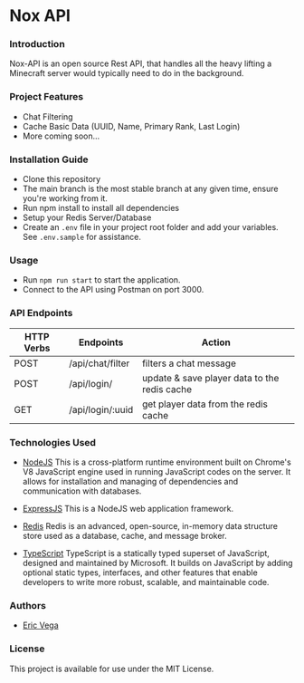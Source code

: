 # Nox API
### Introduction
Nox-API is an open source Rest API, that handles all the heavy lifting a Minecraft server would typically need to do in the background.
### Project Features
* Chat Filtering
* Cache Basic Data (UUID, Name, Primary Rank, Last Login)
* More coming soon...
### Installation Guide
* Clone this repository
* The main branch is the most stable branch at any given time, ensure you're working from it.
* Run npm install to install all dependencies
* Setup your Redis Server/Database
* Create an `.env` file in your project root folder and add your variables. See `.env.sample` for assistance.
### Usage
* Run `npm run start` to start the application.
* Connect to the API using Postman on port 3000.
### API Endpoints
| HTTP Verbs | Endpoints | Action |
| --- | --- | --- |
| POST | /api/chat/filter | filters a chat message |
| POST | /api/login/ | update & save player data to the redis cache |
| GET | /api/login/:uuid | get player data from the redis cache |
### Technologies Used
* [NodeJS](https://nodejs.org/) This is a cross-platform runtime environment built on Chrome's V8 JavaScript engine used in running JavaScript codes on the server. It allows for installation and managing of dependencies and communication with databases.

* [ExpressJS](https://expressjs.com/) This is a NodeJS web application framework.

* [Redis](https://redis.io/) Redis is an advanced, open-source, in-memory data structure store used as a database, cache, and message broker.

* [TypeScript](https://www.typescriptlang.org/) TypeScript is a statically typed superset of JavaScript, designed and maintained by Microsoft. It builds on JavaScript by adding optional static types, interfaces, and other features that enable developers to write more robust, scalable, and maintainable code.
### Authors
* [Eric Vega](https://github.com/ericvegax)
### License
This project is available for use under the MIT License.